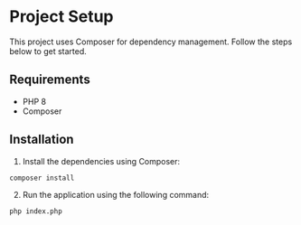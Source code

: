 # Project Setup

This project uses Composer for dependency management. Follow the steps below to get started.

## Requirements

- PHP 8
- Composer

## Installation

1. Install the dependencies using Composer:

```bash
composer install
```

2. Run the application using the following command:

```bash
php index.php
```
